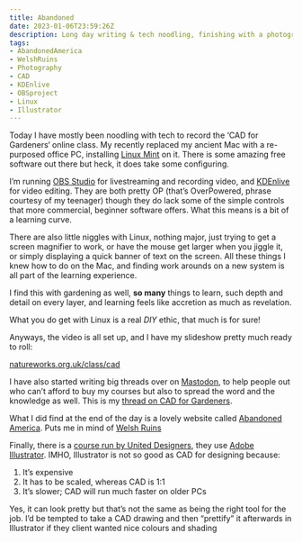 ```yaml
---
title: Abandoned
date: 2023-01-06T23:59:26Z
description: Long day writing & tech noodling, finishing with a photography find
tags: 
- AbandonedAmerica
- WelshRuins
- Photography
- CAD
- KDEnlive
- OBSproject
- Linux
- Illustrator
---
```


Today I have mostly been noodling with tech to record the ‘CAD for Gardeners‘ online class. My recently replaced my ancient Mac with a re-purposed office PC, installing [Linux Mint]() on it. There is some amazing free software out there but heck, it does take some configuring. 

I’m running [OBS Studio](https://obsproject.com/) for livestreaming and recording video, and [KDEnlive](https://kdenlive.org/en/) for video editing. They are both pretty OP (that’s OverPowered, phrase courtesy of my teenager) though they do lack some of the simple controls that more commercial, beginner software offers. What this means is a bit of a learning curve.

There are also little niggles with Linux, nothing major, just trying to get a screen magnifier to work, or have the mouse get larger when you jiggle it, or simply displaying a quick banner of text on the screen. All these things I knew how to do on the Mac, and finding work arounds on a new system is all part of the learning experience. 

I find this with gardening as well, **so many** things to learn, such depth and detail on every layer, and learning feels like accretion as much as revelation. 

What you do get with Linux is a real *DIY* ethic, that much is for sure!

Anyways, the video is all set up, and I have my slideshow pretty much ready to roll:

[natureworks.org.uk/class/cad](https://www.natureworks.org.uk/class/cad/)

I have also started writing big threads over on [Mastodon](https://mas.to/@natureworks), to help people out who can’t afford to buy my courses but also to spread the word and the knowledge as well. This is my [thread on CAD for Gardeners](https://mas.to/@natureworks/109644748254559747).

What I did find at the end of the day is a lovely website called [Abandoned America](https://www.abandonedamerica.us/). Puts me in mind of [Welsh Ruins](https://www.welshruins.co.uk/)

Finally, there is a [course run by United Designers](https://www.uniteddesigners.org/courses), they use [Adobe Illustrator](https://en.wikipedia.org/wiki/Adobe_Illustrator). IMHO, Illustrator is not so good as CAD for designing because:

1. It’s expensive
2. It has to be scaled, whereas CAD is 1:1
3. It’s slower; CAD will run much faster on older PCs

Yes, it can look pretty but that’s not the same as being the right tool for the job. I’d be tempted to take a CAD drawing and then “prettify” it afterwards in Illustrator if they client wanted nice colours and shading
